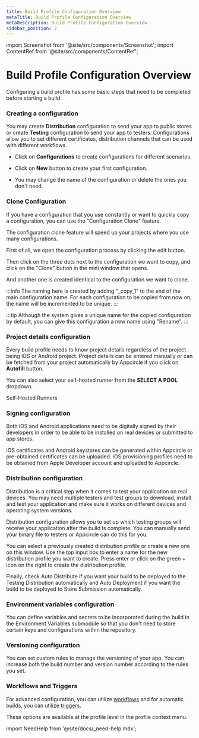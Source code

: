 ```yaml
---
title: Build Profile Configuration Overview
metaTitle: Build Profile Configuration Overview
metaDescription: Build Profile Configuration Overview
sidebar_position: 2
---
```


import Screenshot from '@site/src/components/Screenshot';
import ContentRef from '@site/src/components/ContentRef';

# Build Profile Configuration Overview

Configuring a build profile has some basic steps that need to be completed before starting a build.

### Creating a configuration

You may create **Distribution** configuration to send your app to public stores or create **Testing** configuration to send your app to testers. Configurations allow you to set different certificates, distribution channels that can be used with different workflows.

- Click on **Configurations** to create configurations for different scenarios. 

<Screenshot url='https://cdn.appcircle.io/docs/assets/image (168).png' />

- Click on **New** button to create your first configuration.

<Screenshot url='https://cdn.appcircle.io/docs/assets/create-build-configuration1.png' />

- You may change the name of the configuration or delete the ones you don't need.

<Screenshot url='https://cdn.appcircle.io/docs/assets/create-build-configuration2.png' />

### Clone Configuration

If you have a configuration that you use constantly or want to quickly copy a configuration, you can use the "Configuration Clone" feature.

The configuration clone feature will speed up your projects where you use many configurations.

First of all, we open the configuration process by clicking the edit button.

<Screenshot url='https://cdn.appcircle.io/docs/assets/clone-1.png' />

Then click on the three dots next to the configuration we want to copy, and click on the "Clone" button in the mini window that opens.

<Screenshot url='https://cdn.appcircle.io/docs/assets/clone-2.png' />

And another one is created identical to the configuration we want to clone. 

<Screenshot url='https://cdn.appcircle.io/docs/assets/clone-3.png' />

:::info
The naming here is created by adding "_copy_1" to the end of the main configuration name. For each configuration to be copied from now on, the name will be incremented to be unique.
:::

:::tip
Although the system gives a unique name for the copied configuration by default, you can give this configuration a new name using "Rename".
:::

### Project details configuration

Every build profile needs to know project details regardless of the project being iOS or Android project. Project details can be entered manually or can be fetched from your project automatically by Appcircle if you click on **Autofill** button.

You can also select your self-hosted runner from the **SELECT A POOL** dropdown.


<ContentRef url="/self-hosted-runner/overview">
  Self-Hosted Runners
</ContentRef>

<Screenshot url='https://cdn.appcircle.io/docs/assets/ios-fetch.png' />

### Signing configuration

Both iOS and Android applications need to be digitally signed by their developers in order to be able to be installed on real devices or submitted to app stores.

iOS certificates and Android keystores can be generated within Appcircle or pre-obtained certificates can be uploaded. iOS provisioning profiles need to be obtained from Apple Developer account and uploaded to Appcircle.

<Screenshot url='https://cdn.appcircle.io/docs/assets/image (170).png' />

### Distribution configuration

Distribution is a critical step when it comes to test your application on real devices. You may need multiple testers and test groups to download, install and test your application and make sure it works on different devices and operating system versions.

Distribution configuration allows you to set up which testing groups will receive your application after the build is complete. You can manually send your binary file to testers or Appcircle can do this for you.

You can select a previously created distribution profile or create a new one on this window. Use the top input box to enter a name for the new distribution profile you want to create. Press enter or click on the green + icon on the right to create the distribution profile.

Finally, check Auto Distribute if you want your build to be deployed to the Testing Distribution automatically and Auto Deployment if you want the build to be deployed to Store Submission automatically.

<Screenshot url='https://cdn.appcircle.io/docs/assets/image (171).png' />

### Environment variables configuration

You can define variables and secrets to be incorporated during the build in the Environment Variables submodule so that you don't need to store certain keys and configurations within the repository.

<Screenshot url='https://cdn.appcircle.io/docs/assets/image (172).png' />

### Versioning configuration

You can set custom rules to manage the versioning of your app. You can increase both the build number and version number according to the rules you set.

<Screenshot url='https://cdn.appcircle.io/docs/assets/image (173).png' />

### Workflows and Triggers

For advanced configuration, you can utilize [workflows](../workflows/why-to-use-workflows.md) and for automatic builds, you can utilize [triggers](build-manually-or-with-triggers.md#automatic-build).

These options are available at the profile level in the profile context menu.

<Screenshot url='https://cdn.appcircle.io/docs/assets/image (188).png' />

import NeedHelp from '@site/docs/\_need-help.mdx';

<NeedHelp />
